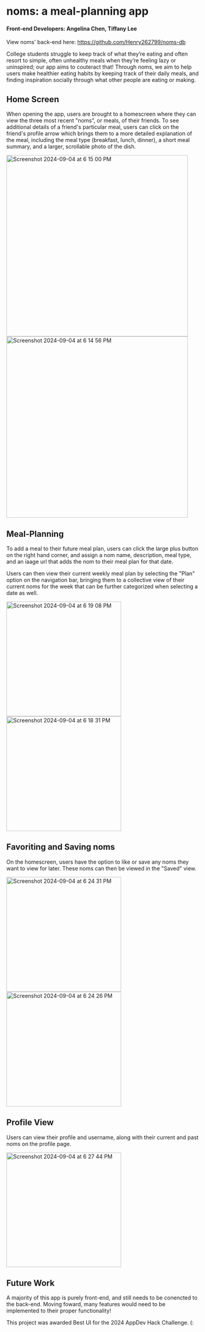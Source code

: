 # noms: a meal-planning app

#### Front-end Developers: Angelina Chen, Tiffany Lee


View noms' back-end here: https://github.com/Henry262799/noms-db


College students struggle to keep track of what they’re eating and often resort to simple, often unhealthy meals when they’re feeling lazy or uninspired; our app aims to couteract that! Through noms, we aim to help users make healthier eating habits by keeping track of their daily meals, and finding inspiration socially through what other people are eating or making.



## Home Screen
When opening the app, users are brought to a homescreen where they can view the three most recent "noms", or meals, of their friends. To see additional details of a friend's particular meal, users can click on the friend's profile arrow which brings them to a more detailed explanation of the meal, including the meal type (breakfast, lunch, dinner), a short meal summary, and a larger, scrollable photo of the dish.


<img width="474" alt="Screenshot 2024-09-04 at 6 15 00 PM" src="https://github.com/user-attachments/assets/f2fa5e48-746f-4b34-8f46-20c5570e501c">
<img width="474" alt="Screenshot 2024-09-04 at 6 14 56 PM" src="https://github.com/user-attachments/assets/da7c8823-b546-4dba-800c-3badade8d678">



## Meal-Planning

To add a meal to their future meal plan, users can click the large plus button on the right hand corner, and assign a nom name, description, meal type, and an iaage url that adds the nom to their meal plan for that date.

Users can then view their current weekly meal plan by selecting the "Plan" option on the navigation bar, bringing them to a collective view of their current noms for the week that can be further categorized when selecting a date as well.

<img width="300" alt="Screenshot 2024-09-04 at 6 19 08 PM" src="https://github.com/user-attachments/assets/8715b36a-c779-4c5a-843e-82e6a4bc7376">

<img width="300" alt="Screenshot 2024-09-04 at 6 18 31 PM" src="https://github.com/user-attachments/assets/cd74c374-09af-4cc6-8f8d-a3525d19a5c6">



## Favoriting and Saving noms

On the homescreen, users have the option to like or save any noms they want to view for later. These noms can then be viewed in the "Saved" view.

<img width="300" alt="Screenshot 2024-09-04 at 6 24 31 PM" src="https://github.com/user-attachments/assets/f000f1d4-4680-48d0-a218-1cdbaee42f41">
<img width="300" alt="Screenshot 2024-09-04 at 6 24 26 PM" src="https://github.com/user-attachments/assets/64993ccb-5cc1-4253-8f51-a67fafb49064">



## Profile View

Users can view their profile and username, along with their current and past noms on the profile page.

<img width="300" alt="Screenshot 2024-09-04 at 6 27 44 PM" src="https://github.com/user-attachments/assets/55b7cb0d-cf9f-4460-8e07-1b30f7e45c27">



## Future Work

A majority of this app is purely front-end, and still needs to be conencted to the back-end. Moving foward, many features would need to be implemented to their proper functionality!

This project was awarded Best UI for the 2024 AppDev Hack Challenge. (:







